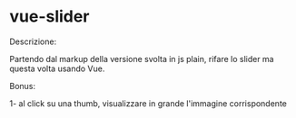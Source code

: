 # vue-slider

Descrizione:

Partendo dal markup della versione svolta in js plain, rifare lo slider ma questa volta usando Vue.

Bonus:

1- al click su una thumb, visualizzare in grande l'immagine corrispondente



